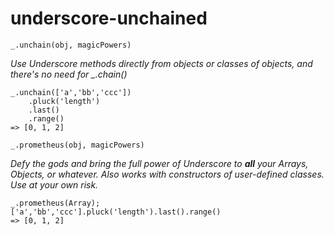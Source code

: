 underscore-unchained
====================

    _.unchain(obj, magicPowers)

*Use Underscore methods directly from objects or classes of objects, and there's no need for _.chain()*

    _.unchain(['a','bb','ccc'])
        .pluck('length')
        .last()
        .range()
    => [0, 1, 2]

    _.prometheus(obj, magicPowers)

*Defy the gods and bring the full power of Underscore to __all__ your Arrays, Objects, or whatever.
Also works with constructors of user-defined classes. Use at your own risk.*

    _.prometheus(Array);
    ['a','bb','ccc'].pluck('length').last().range()
    => [0, 1, 2]

